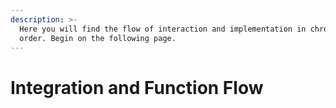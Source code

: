 ```yaml
---
description: >-
  Here you will find the flow of interaction and implementation in chronological
  order. Begin on the following page.
---
```


# Integration and Function Flow

